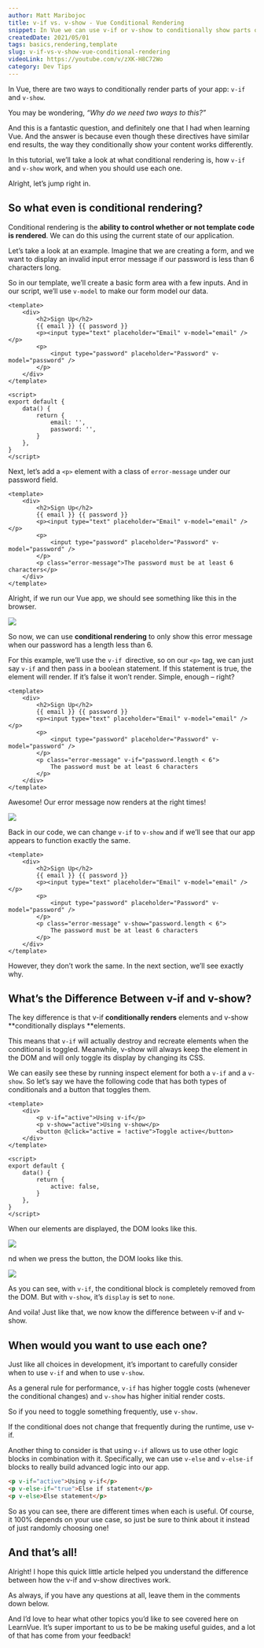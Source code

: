 ```yaml
---
author: Matt Maribojoc
title: v-if vs. v-show - Vue Conditional Rendering
snippet: In Vue we can use v-if or v-show to conditionally show parts of your app. You may be wondering “Why do we need two ways to this?” Let’s find out.
createdDate: 2021/05/01
tags: basics,rendering,template
slug: v-if-vs-v-show-vue-conditional-rendering
videoLink: https://youtube.com/v/zXK-H8C72Wo
category: Dev Tips
---
```


In Vue, there are two ways to conditionally render parts of your app: `v-if `and `v-show`.

You may be wondering, _“Why do we need two ways to this?”_

And this is a fantastic question, and definitely one that I had when learning Vue. And the answer is because even though these directives have similar end results, the way they conditionally show your content works differently.

In this tutorial, we’ll take a look at what conditional rendering is, how `v-if `and `v-show` work, and when you should use each one.

Alright, let’s jump right in.

## So what even is conditional rendering?

Conditional rendering is the **ability to control whether or not template code is rendered**. We can do this using the current state of our application.

Let’s take a look at an example. Imagine that we are creating a form, and we want to display an invalid input error message if our password is less than 6 characters long.

So in our template, we’ll create a basic form area with a few inputs. And in our script, we’ll use `v-model` to make our form model our data.

```vue
<template>
    <div>
        <h2>Sign Up</h2>
        {{ email }} {{ password }}
        <p><input type="text" placeholder="Email" v-model="email" /></p>
        <p>
            <input type="password" placeholder="Password" v-model="password" />
        </p>
    </div>
</template>

<script>
export default {
    data() {
        return {
            email: '',
            password: '',
        }
    },
}
</script>
```

Next, let’s add a `<p>` element with a class of `error-message` under our password field.

```vue
<template>
    <div>
        <h2>Sign Up</h2>
        {{ email }} {{ password }}
        <p><input type="text" placeholder="Email" v-model="email" /></p>
        <p>
            <input type="password" placeholder="Password" v-model="password" />
        </p>
        <p class="error-message">The password must be at least 6 characters</p>
    </div>
</template>
```

Alright, if we run our Vue app, we should see something like this in the browser.

![](img/simple-example.png)

So now, we can use **conditional rendering** to only show this error message when our password has a length less than 6.

For this example, we’ll use the `v-if `directive, so on our `<p>` tag, we can just say `v-if` and then pass in a boolean statement. If this statement is true, the element will render. If it’s false it won’t render. Simple, enough – right?

```vue
<template>
    <div>
        <h2>Sign Up</h2>
        {{ email }} {{ password }}
        <p><input type="text" placeholder="Email" v-model="email" /></p>
        <p>
            <input type="password" placeholder="Password" v-model="password" />
        </p>
        <p class="error-message" v-if="password.length < 6">
            The password must be at least 6 characters
        </p>
    </div>
</template>
```

Awesome! Our error message now renders at the right times!

![](img/conditional-error.gif)

Back in our code, we can change `v-if` to `v-show` and if we’ll see that our app appears to function exactly the same.

```vue
<template>
    <div>
        <h2>Sign Up</h2>
        {{ email }} {{ password }}
        <p><input type="text" placeholder="Email" v-model="email" /></p>
        <p>
            <input type="password" placeholder="Password" v-model="password" />
        </p>
        <p class="error-message" v-show="password.length < 6">
            The password must be at least 6 characters
        </p>
    </div>
</template>
```

However, they don’t work the same. In the next section, we’ll see exactly why.

## What’s the Difference Between v-if and v-show?

The key difference is that v-if **conditionally renders** elements and v-show **conditionally displays **elements.

This means that `v-if` will actually destroy and recreate elements when the conditional is toggled. Meanwhile, v-show will always keep the element in the DOM and will only toggle its display by changing its CSS.

We can easily see these by running inspect element for both a `v-if` and a `v-show`. So let’s say we have the following code that has both types of conditionals and a button that toggles them.

```vue
<template>
    <div>
        <p v-if="active">Using v-if</p>
        <p v-show="active">Using v-show</p>
        <button @click="active = !active">Toggle active</button>
    </div>
</template>

<script>
export default {
    data() {
        return {
            active: false,
        }
    },
}
</script>
```

When our elements are displayed, the DOM looks like this.

![](img/dom-active.png)

nd when we press the button, the DOM looks like this.

![](img/dom-hidden.png)

As you can see, with `v-if`, the conditional block is completely removed from the DOM. But with `v-show`, it’s `display` is set to `none`.

And voila! Just like that, we now know the difference between v-if and v-show.

## When would you want to use each one?

Just like all choices in development, it’s important to carefully consider when to use `v-if` and when to use `v-show`.

As a general rule for performance, `v-if` has higher toggle costs (whenever the conditional changes) and `v-show` has higher initial render costs.

So if you need to toggle something frequently, use `v-show.`

If the conditional does not change that frequently during the runtime, use v-if.

Another thing to consider is that using `v-if` allows us to use other logic blocks in combination with it. Specifically, we can use `v-else` and `v-else-if `blocks to really build advanced logic into our app.

```html
<p v-if="active">Using v-if</p>
<p v-else-if="true">Else if statement</p>
<p v-else>Else statement</p>
```

So as you can see, there are different times when each is useful. Of course, it 100% depends on your use case, so just be sure to think about it instead of just randomly choosing one!

## And that’s all!

Alright! I hope this quick little article helped you understand the difference between how the v-if and v-show directives work.

As always, if you have any questions at all, leave them in the comments down below.

And I’d love to hear what other topics you’d like to see covered here on LearnVue. It’s super important to us to be be making useful guides, and a lot of that has come from your feedback!
